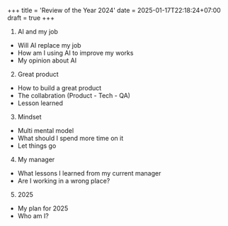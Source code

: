 +++
title = 'Review of the Year 2024'
date = 2025-01-17T22:18:24+07:00
draft = true
+++

1. AI and my job 
- Will AI replace my job
- How am I using AI to improve my works 
- My opinion about AI 
2. Great product 
- How to build a great product 
- The collabration (Product - Tech - QA)
- Lesson learned 
3. Mindset 
- Multi mental model 
- What should I spend more time on it 
- Let things go 
4. My manager
- What lessons I learned from my current manager
- Are I working in a wrong place?
5. 2025
- My plan for 2025 
- Who am I? 
